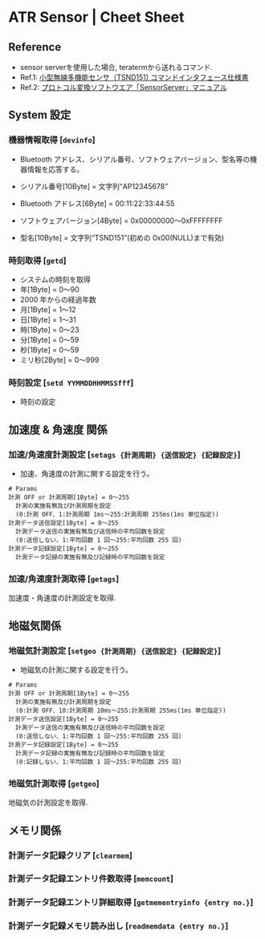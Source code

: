 # ATR Sensor | Cheet Sheet

## Reference
+ sensor serverを使用した場合, teratermから送れるコマンド.
+ Ref.1: [小型無線多機能センサ（TSND151) コマンドインタフェース仕様書](http://www.atr-p.com/products/pdf/TSND151-cmd-spec.pdf)
+ Ref.2: [プロトコル変換ソフトウエア「SensorServer」マニュアル](http://www.atr-p.com/products/pdf/SensorServer-manual.pdf)


## System 設定
### 機器情報取得 [`devinfo`]
+ Bluetooth アドレス、シリアル番号、ソフトウェアバージョン、型名等の機器情報を応答する。

+ シリアル番号[10Byte] = 文字列“AP12345678”
+ Bluetooth アドレス[6Byte] = 00:11:22:33:44:55
+ ソフトウェアバージョン[4Byte] = 0x00000000～0xFFFFFFFF
+ 型名[10Byte] = 文字列“TSND151”(初めの 0x00(NULL)まで有効)

### 時刻取得 [`getd`]
+ システムの時刻を取得
+ 年[1Byte] = 0～90
+ 2000 年からの経過年数
+ 月[1Byte] = 1～12
+ 日[1Byte] = 1～31
+ 時[1Byte] = 0～23
+ 分[1Byte] = 0～59
+ 秒[1Byte] = 0～59
+ ミリ秒[2Byte] = 0～999


### 時刻設定 [`setd YYMMDDHHMMSSfff`]
+ 時刻の設定


## 加速度 & 角速度 関係
### 加速/角速度計測設定 [`setags {計測周期} {送信設定} {記録設定}`]
+ 加速、角速度の計測に関する設定を行う。

```
# Params
計測 OFF or 計測周期[1Byte] = 0～255
  計測の実施有無及び計測周期を設定
  (0:計測 OFF、1:計測周期 1ms～255:計測周期 255ms(1ms 単位指定))
計測データ送信設定[1Byte] = 0～255
  計測データ送信の実施有無及び送信時の平均回数を設定
  (0:送信しない、1:平均回数 1 回～255:平均回数 255 回)
計測データ記録設定[1Byte] = 0～255
  計測データ記録の実施有無及び記録時の平均回数を設定
```

### 加速/角速度計測取得 [`getags`]
加速度・角速度の計測設定を取得.



## 地磁気関係
### 地磁気計測設定 [`setgeo {計測周期} {送信設定} {記録設定}`]
+ 地磁気の計測に関する設定を行う。

```
# Params
計測 OFF or 計測周期[1Byte] = 0～255
  計測の実施有無及び計測周期を設定
  (0:計測 OFF、10:計測周期 10ms～255:計測周期 255ms(1ms 単位指定))
計測データ送信設定[1Byte] = 0～255
  計測データ送信の実施有無及び送信時の平均回数を設定
  (0:送信しない、1:平均回数 1 回～255:平均回数 255 回)
計測データ記録設定[1Byte] = 0～255
  計測データ記録の実施有無及び記録時の平均回数を設定
  (0:記録しない、1:平均回数 1 回～255:平均回数 255 回)
```

### 地磁気計測取得 [`getgeo`]
地磁気の計測設定を取得.



## メモリ関係
### 計測データ記録クリア [`clearmem`]

### 計測データ記録エントリ件数取得 [`memcount`]

### 計測データ記録エントリ詳細取得 [`getmementryinfo {entry no.}`]

### 計測データ記録メモリ読み出し [`readmemdata {entry no.}`]
